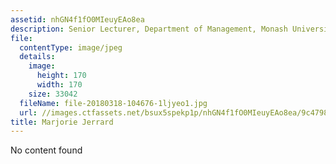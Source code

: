 ```yaml
---
assetid: nhGN4f1fO0MIeuyEAo8ea
description: Senior Lecturer, Department of Management, Monash University
file:
  contentType: image/jpeg
  details:
    image:
      height: 170
      width: 170
    size: 33042
  fileName: file-20180318-104676-1ljyeo1.jpg
  url: //images.ctfassets.net/bsux5spekp1p/nhGN4f1fO0MIeuyEAo8ea/9c4798a72e80d4eedb4c81d87dcb1daf/file-20180318-104676-1ljyeo1.jpg
title: Marjorie Jerrard
---
```

No content found